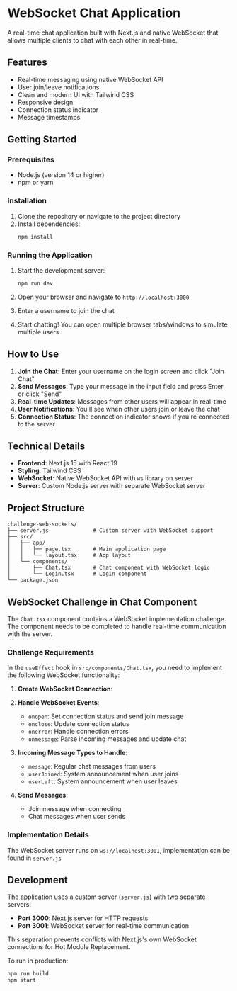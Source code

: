 # WebSocket Chat Application

A real-time chat application built with Next.js and native WebSocket that allows multiple clients to chat with each other in real-time.

## Features

- Real-time messaging using native WebSocket API
- User join/leave notifications
- Clean and modern UI with Tailwind CSS
- Responsive design
- Connection status indicator
- Message timestamps

## Getting Started

### Prerequisites

- Node.js (version 14 or higher)
- npm or yarn

### Installation

1. Clone the repository or navigate to the project directory
2. Install dependencies:
   ```bash
   npm install
   ```

### Running the Application

1. Start the development server:
   ```bash
   npm run dev
   ```

2. Open your browser and navigate to `http://localhost:3000`

3. Enter a username to join the chat

4. Start chatting! You can open multiple browser tabs/windows to simulate multiple users

## How to Use

1. **Join the Chat**: Enter your username on the login screen and click "Join Chat"
2. **Send Messages**: Type your message in the input field and press Enter or click "Send"
3. **Real-time Updates**: Messages from other users will appear in real-time
4. **User Notifications**: You'll see when other users join or leave the chat
5. **Connection Status**: The connection indicator shows if you're connected to the server

## Technical Details

- **Frontend**: Next.js 15 with React 19
- **Styling**: Tailwind CSS
- **WebSocket**: Native WebSocket API with `ws` library on server
- **Server**: Custom Node.js server with separate WebSocket server

## Project Structure

```
challenge-web-sockets/
├── server.js              # Custom server with WebSocket support
├── src/
│   ├── app/
│   │   ├── page.tsx       # Main application page
│   │   └── layout.tsx     # App layout
│   └── components/
│       ├── Chat.tsx       # Chat component with WebSocket logic
│       └── Login.tsx      # Login component
└── package.json
```

## WebSocket Challenge in Chat Component

The `Chat.tsx` component contains a WebSocket implementation challenge. The component needs to be completed to handle real-time communication with the server.

### Challenge Requirements

In the `useEffect` hook in `src/components/Chat.tsx`, you need to implement the following WebSocket functionality:

1. **Create WebSocket Connection**:

2. **Handle WebSocket Events**:
   - `onopen`: Set connection status and send join message
   - `onclose`: Update connection status
   - `onerror`: Handle connection errors
   - `onmessage`: Parse incoming messages and update chat

3. **Incoming Message Types to Handle**:
   - `message`: Regular chat messages from users
   - `userJoined`: System announcement when user joins
   - `userLeft`: System announcement when user leaves

4. **Send Messages**:
   - Join message when connecting
   - Chat messages when user sends

### Implementation Details

The WebSocket server runs on `ws://localhost:3001`, implementation can be found in `server.js`

## Development

The application uses a custom server (`server.js`) with two separate servers:
- **Port 3000**: Next.js server for HTTP requests
- **Port 3001**: WebSocket server for real-time communication

This separation prevents conflicts with Next.js's own WebSocket connections for Hot Module Replacement.

To run in production:
```bash
npm run build
npm start
```
